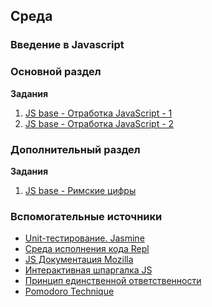 ## Среда


### Введение в Javascript

### Основной раздел

**Задания**

1. [JS base - Отработка JavaScript - 1](../../../../core-js-base-tasks)
2. [JS base - Отработка JavaScript - 2](../../../../core-js-base-algos)


### Дополнительный раздел

**Задания**

1. [JS base - Римские цифры](../../../../core-js-base-roma-numberable)


### Вспомогательные источники

- [Unit-тестирование. Jasmine](https://habr.com/ru/post/167173/)
- [Среда исполнения кода Repl](https://repl.it)
- [JS Документация Mozilla](https://developer.mozilla.org/ru/docs/Web/JavaScript)
- [Интерактивная шпаргалка JS](https://htmlcheatsheet.com/js)
- [Принцип единственной ответственности](https://ru.wikipedia.org/wiki/%D0%9F%D1%80%D0%B8%D0%BD%D1%86%D0%B8%D0%BF_%D0%B5%D0%B4%D0%B8%D0%BD%D1%81%D1%82%D0%B2%D0%B5%D0%BD%D0%BD%D0%BE%D0%B9_%D0%BE%D1%82%D0%B2%D0%B5%D1%82%D1%81%D1%82%D0%B2%D0%B5%D0%BD%D0%BD%D0%BE%D1%81%D1%82%D0%B8)
- [Pomodoro Technique](https://www.developgoodhabits.com/pomodoro-technique/)
